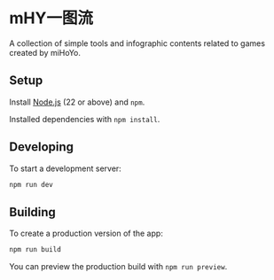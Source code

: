 # mHY一图流

A collection of simple tools and infographic contents related to games created by miHoYo.

## Setup

Install [Node.js](https://nodejs.org/) (22 or above) and `npm`.

Installed dependencies with `npm install`.

## Developing

To start a development server:

```bash
npm run dev
```

## Building

To create a production version of the app:

```bash
npm run build
```

You can preview the production build with `npm run preview`.
